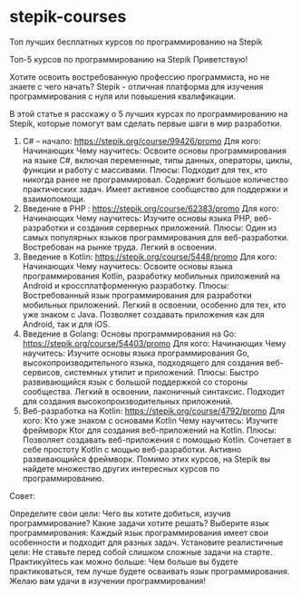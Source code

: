 # stepik-courses
Топ лучших бесплатных курсов по программированию на Stepik

Топ-5 курсов по программированию на Stepik
Приветствую!

Хотите освоить востребованную профессию программиста, но не знаете с чего начать? Stepik - отличная платформа для изучения программирования с нуля или повышения квалификации.

В этой статье я расскажу о 5 лучших курсах по программированию на Stepik, которые помогут вам сделать первые шаги в мир разработки.

1. C# – начало: https://stepik.org/course/99426/promo
Для кого: Начинающих
Чему научитесь: Освоите основы программирования на языке C#, включая переменные, типы данных, операторы, циклы, функции и работу с массивами.
Плюсы:
Подходит для тех, кто никогда ранее не программировал.
Содержит большое количество практических задач.
Имеет активное сообщество для поддержки и взаимопомощи.
2. Введение в PHP : https://stepik.org/course/62383/promo
Для кого: Начинающих
Чему научитесь: Изучите основы языка PHP, веб-разработки и создания серверных приложений.
Плюсы:
Один из самых популярных языков программирования для веб-разработки.
Востребован на рынке труда.
Легкий в освоении.
3. Введение в Kotlin: https://stepik.org/course/5448/promo
Для кого: Начинающих
Чему научитесь: Освоите основы языка программирования Kotlin, разработку мобильных приложений на Android и кроссплатформенную разработку.
Плюсы:
Востребованный язык программирования для разработки мобильных приложений.
Легкий в освоении, особенно для тех, кто уже знаком с Java.
Позволяет создавать приложения как для Android, так и для iOS.
4. Введение в Golang: Основы программирования на Go: https://stepik.org/course/54403/promo
Для кого: Начинающих
Чему научитесь: Изучите основы языка программирования Go, высокопроизводительного языка, подходящего для создания веб-сервисов, системных утилит и приложений.
Плюсы:
Быстро развивающийся язык с большой поддержкой со стороны сообщества.
Легкий в освоении, лаконичный синтаксис.
Подходит для создания высокопроизводительных приложений.
5. Веб-разработка на Kotlin: https://stepik.org/course/4792/promo
Для кого: Кто уже знаком с основами Kotlin
Чему научитесь: Изучите фреймворк Ktor для создания веб-приложений на Kotlin.
Плюсы:
Позволяет создавать веб-приложения с помощью Kotlin.
Сочетает в себе простоту Kotlin с мощью веб-разработки.
Активно развивающийся фреймворк.
Помимо этих курсов, на Stepik вы найдете множество других интересных курсов по программированию.

Совет:

Определите свои цели:
Чего вы хотите добиться, изучив программирование?
Какие задачи хотите решать?
Выберите язык программирования:
Каждый язык программирования имеет свои особенности и подходит для разных задач.
Установите реалистичные цели:
Не ставьте перед собой слишком сложные задачи на старте.
Практикуйтесь как можно больше:
Чем больше вы будете практиковаться, тем лучше будете осваивать язык программирования.
Желаю вам удачи в изучении программирования!
